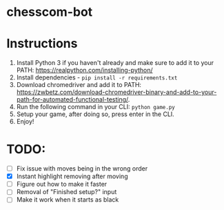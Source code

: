 # chesscom-bot

# Instructions
1. Install Python 3 if you haven't already and make sure to add it to your PATH: https://realpython.com/installing-python/ 
2. Install dependencies - `pip install -r requirements.txt`
3. Download chromedriver and add it to PATH: https://zwbetz.com/download-chromedriver-binary-and-add-to-your-path-for-automated-functional-testing/.
4. Run the following command in your CLI: `python game.py`
5. Setup your game, after doing so, press enter in the CLI.
6. Enjoy!

# TODO:
- [ ] Fix issue with moves being in the wrong order
- [x] Instant highlight removing after moving
- [ ] Figure out how to make it faster
- [ ] Removal of "Finished setup?" input
- [ ] Make it work when it starts as black